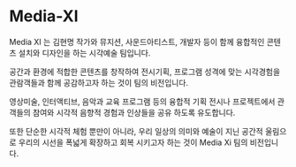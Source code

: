 # Media-XI
Media XI 는 김현명 작가와 뮤지션, 사운드아티스트, 개발자 등이 함께 융합적인 콘텐츠 설치와 디자인을 하는 시각예술 팀입니다.  

공간과 환경에 적합한 콘텐츠를  창작하여 전시기획, 프로그램 성격에 맞는 시각경험을 관람객들과 함께 공감하고자 하는 것이 팀의 비전입니다. 

영상미술, 인터액티브, 음악과 교육 프로그램 등의 융합적 기획 전시나 프로젝트에서 관객들의 참여와 시각적 음향적 경험과 인상들을 공유 하도록 유도합니다.

또한 단순한 시각적 체험 뿐만이 아니라, 우리 일상의 의미와 예술이 지닌 공간적 울림으로 우리의 시선을 폭넓게 확장하고 회복 시키고자 하는 것이 Media Xi 팀의 비전입니다.
